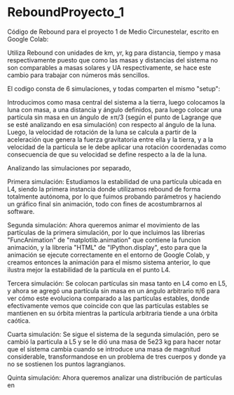 # ReboundProyecto_1
Código de Rebound para el proyecto 1 de Medio Circunestelar, escrito en Google Colab:

Utiliza Rebound con unidades de km, yr, kg para distancia, tiempo y masa respectivamente puesto que como las masas y distancias del sistema no son comparables a masas solares y UA respectivamente, se hace este cambio para trabajar con números más sencillos. 

El codigo consta de 6 simulaciones, y todas comparten el mismo "setup":

Introducimos como masa central del sistema a la tierra, luego colocamos la luna con masa, a una distancia y ángulo definidos, para luego colocar una partícula sin masa en un ángulo de ±π/3 (según el punto de Lagrange que se esté analizando en esa simulación) con respecto al ángulo de la luna. Luego, la velocidad de rotación de la luna se calcula a partir de la aceleración que genera la fuerza gravitatoria entre ella y la tierra, y a la velocidad de la partícula se le debe aplicar una rotación coordenadas como consecuencia de que su velocidad se define respecto a la de la luna.

Analizando las simulaciones por separado,

Primera simulación:
Estudiamos la estabilidad de una partícula ubicada en L4, siendo la primera instancia donde utilizamos rebound de forma totalmente autónoma, por lo que fuimos probando parámetros y haciendo un gráfico final sin animación, todo con fines de acostumbrarnos al software.

Segunda simulación:
Ahora queremos animar el movimiento de las partículas de la primera simulación, por lo que incluimos las librerias "FuncAnimation" de "matplotlib.animation" que contiene la funcion animación, y la libreria "HTML" de "IPython.display", esto para que la animación se ejecute correctamente en el entorno de Google Colab, y creamos entonces la animación para el mismo sistema anterior, lo que ilustra mejor la estabilidad de la partícula en el punto L4.

Tercera simulación:
Se colocan partículas sin masa tanto en L4 como en L5, y ahora se agregó una partícula sin masa en un ángulo arbitrario π/6 para ver cómo este evoluciona comparado a las partículas estables, donde efectivamente vemos que coincide con que las partículas estables se mantienen en su órbita mientras la partícula arbitraria tiende a una órbita caótica.

Cuarta simulación:
Se sigue el sistema de la segunda simulación, pero se cambió la particula a L5 y se le dió una masa de 5e23 kg para hacer notar que el sistema cambia cuando se introduce una masa de magnitud considerable, transformandose en un problema de tres cuerpos y donde ya no se sostienen los puntos lagrangianos.

Quinta simulación:
Ahora queremos analizar una distribución de partículas en 

